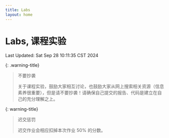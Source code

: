```yaml
---
title: Labs
layout: home
---
```

# Labs, 课程实验

Last Updated: Sat Sep 28 10:11:35 CST 2024

{: .warning-title}
> 不要抄袭
> 
> 关于课程实验，鼓励大家相互讨论，也鼓励大家从网上搜索相关资源（信息素养很重要），但是请不要抄袭！请确保自己提交的报告、代码是建立在自己的充分理解之上。

{: warning-title}
> 迟交惩罚
> 
> 迟交作业会相应扣掉本次作业 50% 的分数。